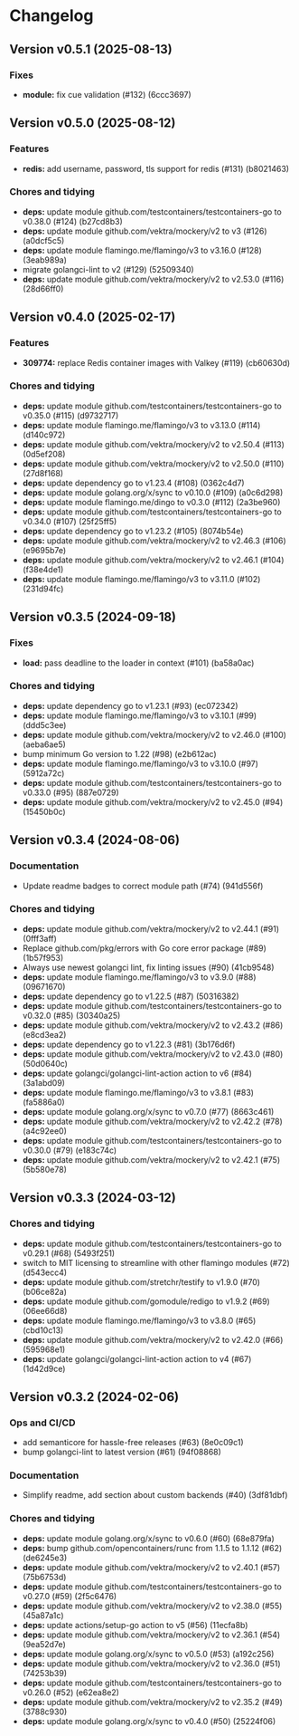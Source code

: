 # Changelog

## Version v0.5.1 (2025-08-13)

### Fixes

- **module:** fix cue validation (#132) (6ccc3697)

## Version v0.5.0 (2025-08-12)

### Features

- **redis:** add username, password, tls support for redis (#131) (b8021463)

### Chores and tidying

- **deps:** update module github.com/testcontainers/testcontainers-go to v0.38.0 (#124) (b27cd8b3)
- **deps:** update module github.com/vektra/mockery/v2 to v3 (#126) (a0dcf5c5)
- **deps:** update module flamingo.me/flamingo/v3 to v3.16.0 (#128) (3eab989a)
- migrate golangci-lint to v2 (#129) (52509340)
- **deps:** update module github.com/vektra/mockery/v2 to v2.53.0 (#116) (28d66ff0)

## Version v0.4.0 (2025-02-17)

### Features

- **309774:** replace Redis container images with Valkey (#119) (cb60630d)

### Chores and tidying

- **deps:** update module github.com/testcontainers/testcontainers-go to v0.35.0 (#115) (d9732717)
- **deps:** update module flamingo.me/flamingo/v3 to v3.13.0 (#114) (d140c972)
- **deps:** update module github.com/vektra/mockery/v2 to v2.50.4 (#113) (0d5ef208)
- **deps:** update module github.com/vektra/mockery/v2 to v2.50.0 (#110) (27d8f168)
- **deps:** update dependency go to v1.23.4 (#108) (0362c4d7)
- **deps:** update module golang.org/x/sync to v0.10.0 (#109) (a0c6d298)
- **deps:** update module flamingo.me/dingo to v0.3.0 (#112) (2a3be960)
- **deps:** update module github.com/testcontainers/testcontainers-go to v0.34.0 (#107) (25f25ff5)
- **deps:** update dependency go to v1.23.2 (#105) (8074b54e)
- **deps:** update module github.com/vektra/mockery/v2 to v2.46.3 (#106) (e9695b7e)
- **deps:** update module github.com/vektra/mockery/v2 to v2.46.1 (#104) (f38e4de1)
- **deps:** update module flamingo.me/flamingo/v3 to v3.11.0 (#102) (231d94fc)

## Version v0.3.5 (2024-09-18)

### Fixes

- **load:** pass deadline to the loader in context (#101) (ba58a0ac)

### Chores and tidying

- **deps:** update dependency go to v1.23.1 (#93) (ec072342)
- **deps:** update module flamingo.me/flamingo/v3 to v3.10.1 (#99) (ddd5c3ee)
- **deps:** update module github.com/vektra/mockery/v2 to v2.46.0 (#100) (aeba6ae5)
- bump minimum Go version to 1.22 (#98) (e2b612ac)
- **deps:** update module flamingo.me/flamingo/v3 to v3.10.0 (#97) (5912a72c)
- **deps:** update module github.com/testcontainers/testcontainers-go to v0.33.0 (#95) (887e0729)
- **deps:** update module github.com/vektra/mockery/v2 to v2.45.0 (#94) (15450b0c)

## Version v0.3.4 (2024-08-06)

### Documentation

- Update readme badges to correct module path (#74) (941d556f)

### Chores and tidying

- **deps:** update module github.com/vektra/mockery/v2 to v2.44.1 (#91) (0fff3aff)
- Replace github.com/pkg/errors with Go core error package (#89) (1b57f953)
- Always use newest golangci lint, fix linting issues (#90) (41cb9548)
- **deps:** update module flamingo.me/flamingo/v3 to v3.9.0 (#88) (09671670)
- **deps:** update dependency go to v1.22.5 (#87) (50316382)
- **deps:** update module github.com/testcontainers/testcontainers-go to v0.32.0 (#85) (30340a25)
- **deps:** update module github.com/vektra/mockery/v2 to v2.43.2 (#86) (e8cd3ea2)
- **deps:** update dependency go to v1.22.3 (#81) (3b176d6f)
- **deps:** update module github.com/vektra/mockery/v2 to v2.43.0 (#80) (50d0640c)
- **deps:** update golangci/golangci-lint-action action to v6 (#84) (3a1abd09)
- **deps:** update module flamingo.me/flamingo/v3 to v3.8.1 (#83) (fa5886a0)
- **deps:** update module golang.org/x/sync to v0.7.0 (#77) (8663c461)
- **deps:** update module github.com/vektra/mockery/v2 to v2.42.2 (#78) (a4c92ee0)
- **deps:** update module github.com/testcontainers/testcontainers-go to v0.30.0 (#79) (e183c74c)
- **deps:** update module github.com/vektra/mockery/v2 to v2.42.1 (#75) (5b580e78)

## Version v0.3.3 (2024-03-12)

### Chores and tidying

- **deps:** update module github.com/testcontainers/testcontainers-go to v0.29.1 (#68) (5493f251)
- switch to MIT licensing to streamline with other flamingo modules (#72) (d543ecc4)
- **deps:** update module github.com/stretchr/testify to v1.9.0 (#70) (b06ce82a)
- **deps:** update module github.com/gomodule/redigo to v1.9.2 (#69) (06ee66d8)
- **deps:** update module flamingo.me/flamingo/v3 to v3.8.0 (#65) (cbd10c13)
- **deps:** update module github.com/vektra/mockery/v2 to v2.42.0 (#66) (595968e1)
- **deps:** update golangci/golangci-lint-action action to v4 (#67) (1d42d9ce)

## Version v0.3.2 (2024-02-06)

### Ops and CI/CD

- add semanticore for hassle-free releases (#63) (8e0c09c1)
- bump golangci-lint to latest version (#61) (94f08868)

### Documentation

- Simplify readme, add section about custom backends (#40) (3df81dbf)

### Chores and tidying

- **deps:** update module golang.org/x/sync to v0.6.0 (#60) (68e879fa)
- **deps:** bump github.com/opencontainers/runc from 1.1.5 to 1.1.12 (#62) (de6245e3)
- **deps:** update module github.com/vektra/mockery/v2 to v2.40.1 (#57) (75b6753d)
- **deps:** update module github.com/testcontainers/testcontainers-go to v0.27.0 (#59) (2f5c6476)
- **deps:** update module github.com/vektra/mockery/v2 to v2.38.0 (#55) (45a87a1c)
- **deps:** update actions/setup-go action to v5 (#56) (11ecfa8b)
- **deps:** update module github.com/vektra/mockery/v2 to v2.36.1 (#54) (9ea52d7e)
- **deps:** update module golang.org/x/sync to v0.5.0 (#53) (a192c256)
- **deps:** update module github.com/vektra/mockery/v2 to v2.36.0 (#51) (74253b39)
- **deps:** update module github.com/testcontainers/testcontainers-go to v0.26.0 (#52) (e62ea8e2)
- **deps:** update module github.com/vektra/mockery/v2 to v2.35.2 (#49) (3788c930)
- **deps:** update module golang.org/x/sync to v0.4.0 (#50) (25224f06)


